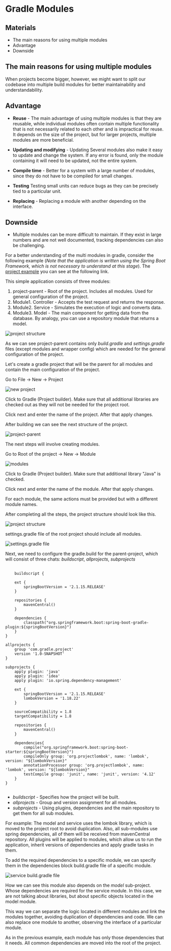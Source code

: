 # Gradle Modules

## Materials
+ The main reasons for using multiple modules
+ Advantage
+ Downside

## The main reasons for using multiple modules

When projects become bigger, however, we might want to split our codebase into multiple build modules for better maintainability and understandability.

## Advantage

* <b>Reuse</b> - The main advantage of using multiple modules is that they are reusable, while individual modules often contain multiple functionality that is not necessarily related to each other and is impractical for reuse. It depends on the size of the project, but for larger projects, multiple modules are more beneficial.

* <b>Updating and modifying</b> - Updating Several modules also make it easy to update and change the system. If any error is found, only the module containing it will need to be updated, not the entire system.

* <b>Compile time</b> - Better for a system with a large number of modules, since they do not have to be compiled for small changes.

* <b>Testing</b> Testing small units can reduce bugs as they can be precisely tied to a particular unit.

* <b>Replacing</b> - Replacing a module with another depending on the interface.

## Downside
* Multiple modules can be more difficult to maintain. If they exist in large numbers and are not well documented, tracking dependencies can also be challenging. 

For a better understanding of the multi modules in gradle, consider the following example (*Note that the application is written using the Spring Boot Framework, which is not necessary to understand at this stage*). The [project example](https://github.com/mjc-school/multi-module-gradle-project-example) you can see at the following link.

This simple application consists of three modules:
1. project-parent - Root of the project. Includes all modules. Used for general configuration of the project.
2. Module1. Controller - Accepts the test request and returns the response.
3. Module2. Service - Simulates the execution of logic and converts data.
4. Module3. Model - The main component for getting data from the database. By analogy, you can use a repository module that returns a model.

![](media/project-structure.png "project structure")

As we can see project-parent contains only *build.gradle* and *settings.gradle* files (except modules and wrapper config) which are needed for the general configuration of the project.

Let's create a gradle project that will be the parent for all modules and contain the main configuration of the project.

Go to File -> New -> Project

![](media/new-project.png "new project")

Click to Gradle (Project builder). Make sure that all additional libraries are checked out as they will not be needed for the project root.

Click next and enter the name of the project. After that apply changes.

After building we can see the next structure of the project.

![](media/project-parent.png "project-parent")

The next steps will involve creating modules.

Go to Root of the project -> New -> Module

![](media/modules.png "modules")

Click to Gradle (Project builder). Make sure that additional library "Java" is checked.

Click next and enter the name of the module. After that apply changes.

For each module, the same actions must be provided but with a different module names.

After completing all the steps, the project structure should look like this.

![](media/all-structure.png "project structure")

settings.gradle file of the root project should include all modules.

![](media/settings-gradle.png "settings.gradle file")


Next, we need to configure the gradle.build for the parent-project, which will consist of three chats: *buildscript*, *allprojects*, *subprojects*

<pre>
    <code>
    buildscript {

    ext {
        springBootVersion = '2.1.15.RELEASE'
    }

    repositories {
        mavenCentral()
    }

    dependencies {
        classpath("org.springframework.boot:spring-boot-gradle-plugin:${springBootVersion}")
    }
}

allprojects {
    group 'com.gradle.project'
    version '1.0-SNAPSHOT'
}

subprojects {
    apply plugin: 'java'
    apply plugin: 'idea'
    apply plugin: 'io.spring.dependency-management'

    ext {
        springBootVersion = '2.1.15.RELEASE'
        lombokVersion = '1.18.22'
    }

    sourceCompatibility = 1.8
    targetCompatibility = 1.8

    repositories {
        mavenCentral()
    }

    dependencies{
        compile("org.springframework.boot:spring-boot-starter:${springBootVersion}")
        compileOnly group: 'org.projectlombok', name: 'lombok', version: "${lombokVersion}"
        annotationProcessor group: 'org.projectlombok', name: 'lombok', version: "${lombokVersion}"
        testCompile group: 'junit', name: 'junit', version: '4.12'
    }
}
    </code>
</pre>

* *buildscript* - Specifies how the project will be built.
* *allprojects* - Group and version assignment for all modules.
* *subprojects* - Using plugins, dependencies and the main repository to get them for all sub modules.

For example: The model and service uses the lombok library, which is moved to the project root to avoid duplication. Also, all sub-modules use spring dependencies, all of them will be received from mavenCentral repository. All plugins will be applied to modules, which allow us to run the application, inherit versions of dependencies and apply gradle tasks in them.


To add the required dependencies to a specific module, we can specify them in the dependencies block build.gradle file of a specific module.

![](media/service-build-gradle.png "service build.gradle file")

How we can see this module also depends on the *model* sub-project. Whose dependencies are required for the service module. In this case, we are not talking about libraries, but about specific objects located in the model module.

This way we can separate the logic located in different modules and link the modules together, avoiding duplication of dependencies and code. We can also replace one module to another, observing the interface of a particular module.

As in the previous example, each module has only those dependencies that it needs. All common dependencies are moved into the root of the project.
